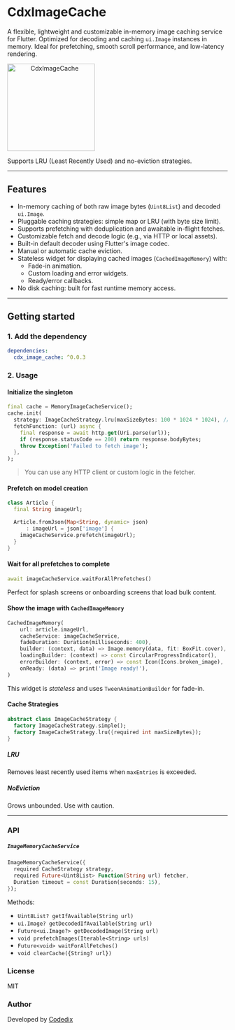# CdxImageCache

A flexible, lightweight and customizable in-memory image caching service for Flutter. Optimized for decoding and caching `ui.Image` instances in memory. Ideal for prefetching, smooth scroll performance, and low-latency rendering.

<img src="https://i.ibb.co/mrxKMQ3p/Cdx-Image-Chage.png" alt="CdxImageCache" style="margin:auto; text-align: center; height: 200px;" />

Supports LRU (Least Recently Used) and no-eviction strategies.

---

## Features

- In-memory caching of both raw image bytes (`Uint8List`) and decoded `ui.Image`.
- Pluggable caching strategies: simple map or LRU (with byte size limit).
- Supports prefetching with deduplication and awaitable in-flight fetches.
- Customizable fetch and decode logic (e.g., via HTTP or local assets).
- Built-in default decoder using Flutter's image codec.
- Manual or automatic cache eviction.
- Stateless widget for displaying cached images (`CachedImageMemory`) with:
    - Fade-in animation.
    - Custom loading and error widgets.
    - Ready/error callbacks.
- No disk caching: built for fast runtime memory access.

---

## Getting started

### 1. Add the dependency

```yaml
dependencies:
  cdx_image_cache: ^0.0.3
```

### 2. Usage

#### Initialize the singleton

```dart
final cache = MemoryImageCacheService();
cache.init(
  strategy: ImageCacheStrategy.lru(maxSizeBytes: 100 * 1024 * 1024), // 100MB
  fetchFunction: (url) async {
    final response = await http.get(Uri.parse(url));
    if (response.statusCode == 200) return response.bodyBytes;
    throw Exception('Failed to fetch image');
  },
);
```
> You can use any HTTP client or custom logic in the fetcher.

#### Prefetch on model creation
```dart
class Article {
  final String imageUrl;

  Article.fromJson(Map<String, dynamic> json)
      : imageUrl = json['image'] {
    imageCacheService.prefetch(imageUrl);
  }
}
```

#### Wait for all prefetches to complete
```dart
await imageCacheService.waitForAllPrefetches()
```
Perfect for splash screens or onboarding screens that load bulk content.


#### Show the image with `CachedImageMemory`
```dart
CachedImageMemory(
    url: article.imageUrl,
    cacheService: imageCacheService,
    fadeDuration: Duration(milliseconds: 400),
    builder: (context, data) => Image.memory(data, fit: BoxFit.cover),
    loadingBuilder: (context) => const CircularProgressIndicator(),
    errorBuilder: (context, error) => const Icon(Icons.broken_image),
    onReady: (data) => print('Image ready!'),
)
```
This widget is *stateless* and uses `TweenAnimationBuilder` for fade-in.



#### Cache Strategies
```dart
abstract class ImageCacheStrategy {
  factory ImageCacheStrategy.simple();
  factory ImageCacheStrategy.lru({required int maxSizeBytes});
}
```

##### LRU
Removes least recently used items when `maxEntries` is exceeded.

##### NoEviction
Grows unbounded. Use with caution.

---

### API
##### `ImageMemoryCacheService`
```dart
ImageMemoryCacheService({
  required CacheStrategy strategy,
  required Future<Uint8List> Function(String url) fetcher,
  Duration timeout = const Duration(seconds: 15),
});
```
Methods:
* `Uint8List? getIfAvailable(String url)`
* `ui.Image? getDecodedIfAvailable(String url)`
* `Future<ui.Image?> getDecodedImage(String url)`
* `void prefetchImages(Iterable<String> urls)`
* `Future<void> waitForAllFetches()`
* `void clearCache({String? url})`

### License
MIT

### Author
Developed by [Codedix](https://codedix.com)

